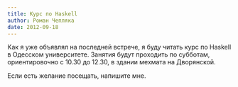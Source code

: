 ```yaml
---
title: Курс по Haskell
author: Роман Чепляка
date: 2012-09-18
---
```


Как я уже объявлял на последней встрече, я буду читать курс по Haskell в
Одесском университете. Занятия будут проходить по субботам,
ориентировочно с 10.30 до 12.30, в здании мехмата на Дворянской.

Если есть желание посещать, напишите мне.
